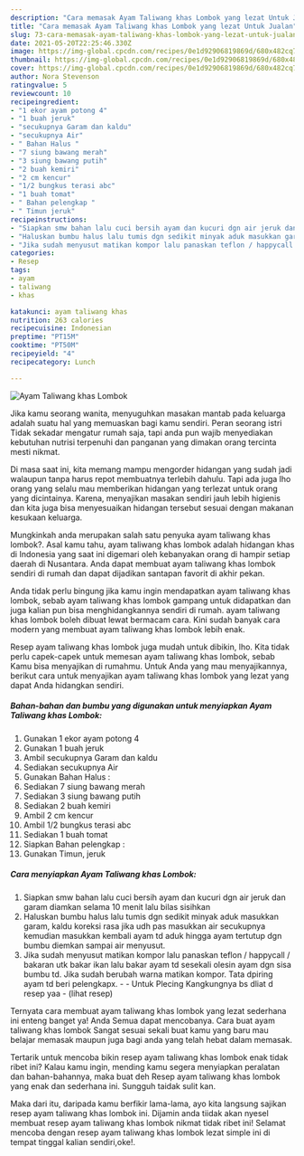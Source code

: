 ```yaml
---
description: "Cara memasak Ayam Taliwang khas Lombok yang lezat Untuk Jualan"
title: "Cara memasak Ayam Taliwang khas Lombok yang lezat Untuk Jualan"
slug: 73-cara-memasak-ayam-taliwang-khas-lombok-yang-lezat-untuk-jualan
date: 2021-05-20T22:25:46.330Z
image: https://img-global.cpcdn.com/recipes/0e1d92906819869d/680x482cq70/ayam-taliwang-khas-lombok-foto-resep-utama.jpg
thumbnail: https://img-global.cpcdn.com/recipes/0e1d92906819869d/680x482cq70/ayam-taliwang-khas-lombok-foto-resep-utama.jpg
cover: https://img-global.cpcdn.com/recipes/0e1d92906819869d/680x482cq70/ayam-taliwang-khas-lombok-foto-resep-utama.jpg
author: Nora Stevenson
ratingvalue: 5
reviewcount: 10
recipeingredient:
- "1 ekor ayam potong 4"
- "1 buah jeruk"
- "secukupnya Garam dan kaldu"
- "secukupnya Air"
- " Bahan Halus "
- "7 siung bawang merah"
- "3 siung bawang putih"
- "2 buah kemiri"
- "2 cm kencur"
- "1/2 bungkus terasi abc"
- "1 buah tomat"
- " Bahan pelengkap "
- " Timun jeruk"
recipeinstructions:
- "Siapkan smw bahan lalu cuci bersih ayam dan kucuri dgn air jeruk dan garam diamkan selama 10 menit lalu bilas sisihkan"
- "Haluskan bumbu halus lalu tumis dgn sedikit minyak aduk masukkan garam, kaldu koreksi rasa jika udh pas masukkan air secukupnya kemudian masukkan kembali ayam td aduk hingga ayam tertutup dgn bumbu diemkan sampai air menyusut."
- "Jika sudah menyusut matikan kompor lalu panaskan teflon / happycall / bakaran utk bakar ikan lalu bakar ayam td sesekali olesin ayam dgn sisa bumbu td. Jika sudah berubah warna matikan kompor. Tata dpiring ayam td beri pelengkapx.   Untuk Plecing Kangkungnya bs dliat d resep yaa           (lihat resep)"
categories:
- Resep
tags:
- ayam
- taliwang
- khas

katakunci: ayam taliwang khas 
nutrition: 263 calories
recipecuisine: Indonesian
preptime: "PT15M"
cooktime: "PT50M"
recipeyield: "4"
recipecategory: Lunch

---
```



![Ayam Taliwang khas Lombok](https://img-global.cpcdn.com/recipes/0e1d92906819869d/680x482cq70/ayam-taliwang-khas-lombok-foto-resep-utama.jpg)

Jika kamu seorang wanita, menyuguhkan masakan mantab pada keluarga adalah suatu hal yang memuaskan bagi kamu sendiri. Peran seorang istri Tidak sekadar mengatur rumah saja, tapi anda pun wajib menyediakan kebutuhan nutrisi terpenuhi dan panganan yang dimakan orang tercinta mesti nikmat.

Di masa  saat ini, kita memang mampu mengorder hidangan yang sudah jadi walaupun tanpa harus repot membuatnya terlebih dahulu. Tapi ada juga lho orang yang selalu mau memberikan hidangan yang terlezat untuk orang yang dicintainya. Karena, menyajikan masakan sendiri jauh lebih higienis dan kita juga bisa menyesuaikan hidangan tersebut sesuai dengan makanan kesukaan keluarga. 



Mungkinkah anda merupakan salah satu penyuka ayam taliwang khas lombok?. Asal kamu tahu, ayam taliwang khas lombok adalah hidangan khas di Indonesia yang saat ini digemari oleh kebanyakan orang di hampir setiap daerah di Nusantara. Anda dapat membuat ayam taliwang khas lombok sendiri di rumah dan dapat dijadikan santapan favorit di akhir pekan.

Anda tidak perlu bingung jika kamu ingin mendapatkan ayam taliwang khas lombok, sebab ayam taliwang khas lombok gampang untuk didapatkan dan juga kalian pun bisa menghidangkannya sendiri di rumah. ayam taliwang khas lombok boleh dibuat lewat bermacam cara. Kini sudah banyak cara modern yang membuat ayam taliwang khas lombok lebih enak.

Resep ayam taliwang khas lombok juga mudah untuk dibikin, lho. Kita tidak perlu capek-capek untuk memesan ayam taliwang khas lombok, sebab Kamu bisa menyajikan di rumahmu. Untuk Anda yang mau menyajikannya, berikut cara untuk menyajikan ayam taliwang khas lombok yang lezat yang dapat Anda hidangkan sendiri.

<!--inarticleads1-->

##### Bahan-bahan dan bumbu yang digunakan untuk menyiapkan Ayam Taliwang khas Lombok:

1. Gunakan 1 ekor ayam potong 4
1. Gunakan 1 buah jeruk
1. Ambil secukupnya Garam dan kaldu
1. Sediakan secukupnya Air
1. Gunakan  Bahan Halus :
1. Sediakan 7 siung bawang merah
1. Sediakan 3 siung bawang putih
1. Sediakan 2 buah kemiri
1. Ambil 2 cm kencur
1. Ambil 1/2 bungkus terasi abc
1. Sediakan 1 buah tomat
1. Siapkan  Bahan pelengkap :
1. Gunakan  Timun, jeruk




<!--inarticleads2-->

##### Cara menyiapkan Ayam Taliwang khas Lombok:

1. Siapkan smw bahan lalu cuci bersih ayam dan kucuri dgn air jeruk dan garam diamkan selama 10 menit lalu bilas sisihkan
1. Haluskan bumbu halus lalu tumis dgn sedikit minyak aduk masukkan garam, kaldu koreksi rasa jika udh pas masukkan air secukupnya kemudian masukkan kembali ayam td aduk hingga ayam tertutup dgn bumbu diemkan sampai air menyusut.
1. Jika sudah menyusut matikan kompor lalu panaskan teflon / happycall / bakaran utk bakar ikan lalu bakar ayam td sesekali olesin ayam dgn sisa bumbu td. Jika sudah berubah warna matikan kompor. Tata dpiring ayam td beri pelengkapx.  -  - Untuk Plecing Kangkungnya bs dliat d resep yaa -           (lihat resep)




Ternyata cara membuat ayam taliwang khas lombok yang lezat sederhana ini enteng banget ya! Anda Semua dapat mencobanya. Cara buat ayam taliwang khas lombok Sangat sesuai sekali buat kamu yang baru mau belajar memasak maupun juga bagi anda yang telah hebat dalam memasak.

Tertarik untuk mencoba bikin resep ayam taliwang khas lombok enak tidak ribet ini? Kalau kamu ingin, mending kamu segera menyiapkan peralatan dan bahan-bahannya, maka buat deh Resep ayam taliwang khas lombok yang enak dan sederhana ini. Sungguh taidak sulit kan. 

Maka dari itu, daripada kamu berfikir lama-lama, ayo kita langsung sajikan resep ayam taliwang khas lombok ini. Dijamin anda tiidak akan nyesel membuat resep ayam taliwang khas lombok nikmat tidak ribet ini! Selamat mencoba dengan resep ayam taliwang khas lombok lezat simple ini di tempat tinggal kalian sendiri,oke!.

